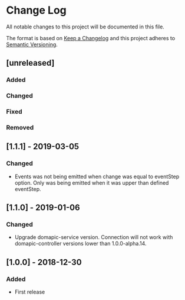 # Change Log
All notable changes to this project will be documented in this file.

The format is based on [Keep a Changelog](http://keepachangelog.com/) 
and this project adheres to [Semantic Versioning](http://semver.org/).

## [unreleased]
### Added
### Changed
### Fixed
### Removed

## [1.1.1] - 2019-03-05
### Changed
- Events was not being emitted when change was equal to eventStep option. Only was being emitted when it was upper than defined eventStep.

## [1.1.0] - 2019-01-06
### Changed
- Upgrade domapic-service version. Connection will not work with domapic-controller versions lower than 1.0.0-alpha.14.

## [1.0.0] - 2018-12-30
### Added
- First release
